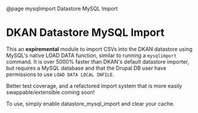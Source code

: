@page mysqlimport Datastore MySQL Import
# DKAN Datastore MySQL Import

This an **expiremental** module to import CSVs into the DKAN datastore using MySQL's native LOAD DATA function, similar to running a `mysqlimport` command. It is over 5000% faster than DKAN's default datastore importer, but requires a MySQL database and that the Drupal DB user have permissions to use
`LOAD DATA LOCAL INFILE`.

Better test coverage, and a refactored import system that is more easily swappable/extensible coming soon!

To use, simply enable datastore_mysql_import and clear your cache.
